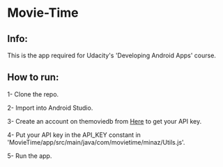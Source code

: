 # Movie-Time #


## Info:

This is the app required for Udacity's 'Developing Android Apps' course.


## How to run:

1- Clone the repo.

2- Import into Android Studio.

3- Create an account on themoviedb from [Here](https://www.themoviedb.org/account/signup) to get your API key.

4- Put your API key in the API_KEY constant in 'MovieTime/app/src/main/java/com/movietime/minaz/Utils.js'.

5- Run the app.